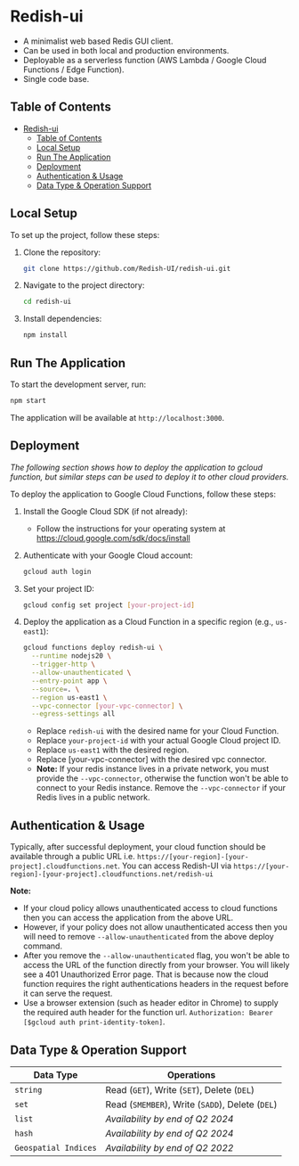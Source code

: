 # Redish-ui

- A minimalist web based Redis GUI client.
- Can be used in both local and production environments.
- Deployable as a serverless function (AWS Lambda / Google Cloud Functions / Edge Function).
- Single code base.

## Table of Contents

- [Redish-ui](#redish-ui)
  - [Table of Contents](#table-of-contents)
  - [Local Setup](#local-setup)
  - [Run The Application](#run-the-application)
  - [Deployment](#deployment)
  - [Authentication \& Usage](#authentication--usage)
  - [Data Type \& Operation Support](#data-type--operation-support)

## Local Setup

To set up the project, follow these steps:

1. Clone the repository:
   ```bash
   git clone https://github.com/Redish-UI/redish-ui.git
   ```

2. Navigate to the project directory:
   ```bash
   cd redish-ui
   ```

3. Install dependencies:
   ```bash
   npm install
   ```

## Run The Application

To start the development server, run:

```bash
npm start
```

The application will be available at `http://localhost:3000`.

## Deployment

*The following section shows how to deploy the application to gcloud function, but similar steps can be used to deploy it to other cloud providers.*

To deploy the application to Google Cloud Functions, follow these steps:

1. Install the Google Cloud SDK (if not already):
   - Follow the instructions for your operating system at https://cloud.google.com/sdk/docs/install

2. Authenticate with your Google Cloud account:
   ```bash
   gcloud auth login
   ```

3. Set your project ID:
   ```bash
   gcloud config set project [your-project-id]
   ```

4. Deploy the application as a Cloud Function in a specific region (e.g., `us-east1`):
   ```bash
   gcloud functions deploy redish-ui \
     --runtime nodejs20 \
     --trigger-http \
     --allow-unauthenticated \
     --entry-point app \
     --source=. \
     --region us-east1 \
     --vpc-connector [your-vpc-connector] \
     --egress-settings all
   ```

   - Replace `redish-ui` with the desired name for your Cloud Function.
   - Replace `your-project-id` with your actual Google Cloud project ID.
   - Replace `us-east1` with the desired region.
   - Replace [your-vpc-connector] with the desired vpc connector.
   - **Note:** If your redis instance lives in a private network, you must provide the `--vpc-connector`, otherwise the function won't be able to connect to your Redis instance. Remove the `--vpc-connector` if your Redis lives in a public network.

## Authentication & Usage

Typically, after successful deployment, your cloud function should be available through a public URL i.e. `https://[your-region]-[your-project].cloudfunctions.net`.
You can access Redish-UI via  `https://[your-region]-[your-project].cloudfunctions.net/redish-ui`

**Note:**

- If your cloud policy allows unauthenticated access to cloud functions then you can access the application from the above URL.
- However, if your policy does not allow unauthenticated access then you will need to remove `--allow-unauthenticated` from the above deploy command.
- After you remove the `--allow-unauthenticated` flag, you won't be able to access the URL of the function directly from your browser. You will likely see a 401 Unauthorized Error page. That is because now the cloud function requires the right authentications headers in the request before it can serve the request.
- Use a browser extension (such as header editor in Chrome) to supply the required auth header for the function url.
`Authorization: Bearer [$gcloud auth print-identity-token]`.

## Data Type & Operation Support

| Data Type | Operations |
|-----------|------------|
| `string`  |Read (`GET`), Write (`SET`), Delete (`DEL`)|
| `set`  | Read (`SMEMBER`), Write (`SADD`), Delete (`DEL`) |
| `list` | *Availability by end of Q2 2024* |
| `hash` | *Availability by end of Q2 2024* |
| `Geospatial Indices` | *Availability by end of Q2 2022* |
